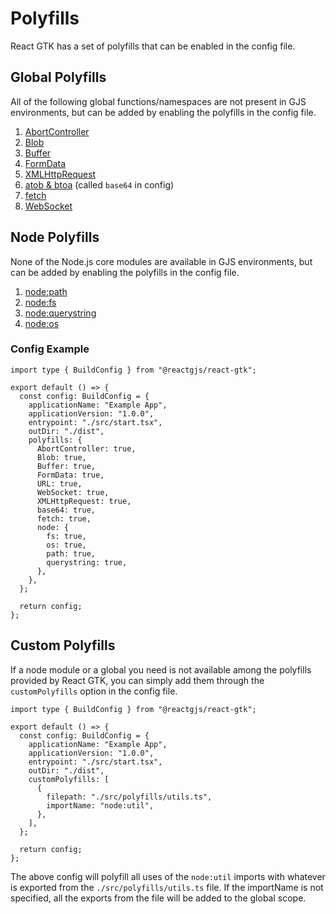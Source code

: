 # Polyfills

React GTK has a set of polyfills that can be enabled in the config file.

## Global Polyfills

All of the following global functions/namespaces are not present in GJS environments, but can be added by enabling the polyfills in the config file.

1. [AbortController](https://developer.mozilla.org/en-US/docs/Web/API/AbortController)
2. [Blob](https://developer.mozilla.org/en-US/docs/Web/API/Blob)
3. [Buffer](https://nodejs.org/api/buffer.html)
4. [FormData](https://developer.mozilla.org/en-US/docs/Web/API/FormData)
5. [XMLHttpRequest](https://developer.mozilla.org/en-US/docs/Web/API/XMLHttpRequest)
6. [atob & btoa](https://developer.mozilla.org/en-US/docs/Web/API/Window/atob) (called `base64` in config)
7. [fetch](https://developer.mozilla.org/en-US/docs/Web/API/Window/fetch)
8. [WebSocket](https://developer.mozilla.org/en-US/docs/Web/API/WebSocket)

## Node Polyfills

None of the Node.js core modules are available in GJS environments, but can be added by enabling the polyfills in the config file.

1. [node:path](https://nodejs.org/api/path.html)
2. [node:fs](https://nodejs.org/api/fs.html)
3. [node:querystring](https://nodejs.org/api/querystring.html)
4. [node:os](https://nodejs.org/api/os.html)

### Config Example


```tsx
import type { BuildConfig } from "@reactgjs/react-gtk";

export default () => {
  const config: BuildConfig = {
    applicationName: "Example App",
    applicationVersion: "1.0.0",
    entrypoint: "./src/start.tsx",
    outDir: "./dist",
    polyfills: {
      AbortController: true,
      Blob: true,
      Buffer: true,
      FormData: true,
      URL: true,
      WebSocket: true,
      XMLHttpRequest: true,
      base64: true,
      fetch: true,
      node: {
        fs: true,
        os: true,
        path: true,
        querystring: true,
      },
    },
  };

  return config;
};
```

## Custom Polyfills

If a node module or a global you need is not available among the polyfills provided by React GTK,
you can simply add them through the `customPolyfills` option in the config file.

```tsx
import type { BuildConfig } from "@reactgjs/react-gtk";

export default () => {
  const config: BuildConfig = {
    applicationName: "Example App",
    applicationVersion: "1.0.0",
    entrypoint: "./src/start.tsx",
    outDir: "./dist",
    customPolyfills: [
      {
        filepath: "./src/polyfills/utils.ts",
        importName: "node:util",
      },
    ],
  };

  return config;
};
```

The above config will polyfill all uses of the `node:util` imports with whatever is exported from the `./src/polyfills/utils.ts` file.
If the importName is not specified, all the exports from the file will be added to the global scope.
